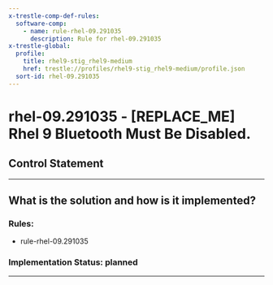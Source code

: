 ```yaml
---
x-trestle-comp-def-rules:
  software-comp:
    - name: rule-rhel-09.291035
      description: Rule for rhel-09.291035
x-trestle-global:
  profile:
    title: rhel9-stig_rhel9-medium
    href: trestle://profiles/rhel9-stig_rhel9-medium/profile.json
  sort-id: rhel-09.291035
---
```


# rhel-09.291035 - \[REPLACE_ME\] Rhel 9 Bluetooth Must Be Disabled.

## Control Statement

______________________________________________________________________

## What is the solution and how is it implemented?

<!-- For implementation status enter one of: implemented, partial, planned, alternative, not-applicable -->

<!-- Note that the list of rules under ### Rules: is read-only and changes will not be captured after assembly to JSON -->

<!-- Add control implementation description here for control: rhel-09.291035 -->

### Rules:

  - rule-rhel-09.291035

### Implementation Status: planned

______________________________________________________________________
